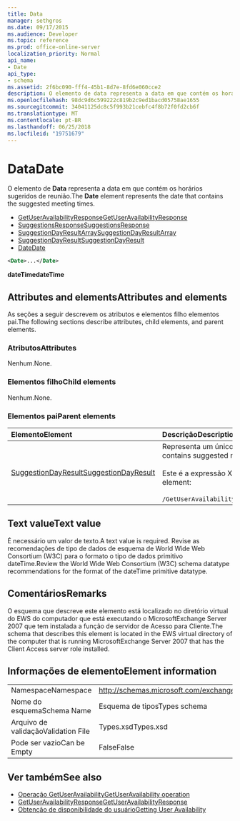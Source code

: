 ```yaml
---
title: Data
manager: sethgros
ms.date: 09/17/2015
ms.audience: Developer
ms.topic: reference
ms.prod: office-online-server
localization_priority: Normal
api_name:
- Date
api_type:
- schema
ms.assetid: 2f6bc090-fff4-45b1-8d7e-8fd6e060cce2
description: O elemento de data representa a data em que contém os horários sugeridos de reunião.
ms.openlocfilehash: 98dc9d6c599222c819b2c9ed1bacd05758ae1655
ms.sourcegitcommit: 34041125dc8c5f993b21cebfc4f8b72f0fd2cb6f
ms.translationtype: MT
ms.contentlocale: pt-BR
ms.lasthandoff: 06/25/2018
ms.locfileid: "19751679"
---
```

# <a name="date"></a><span data-ttu-id="d427a-103">Data</span><span class="sxs-lookup"><span data-stu-id="d427a-103">Date</span></span>

<span data-ttu-id="d427a-104">O elemento de **Data** representa a data em que contém os horários sugeridos de reunião.</span><span class="sxs-lookup"><span data-stu-id="d427a-104">The **Date** element represents the date that contains the suggested meeting times.</span></span> 
  
- [<span data-ttu-id="d427a-105">GetUserAvailabilityResponse</span><span class="sxs-lookup"><span data-stu-id="d427a-105">GetUserAvailabilityResponse</span></span>](getuseravailabilityresponse.md) 
- [<span data-ttu-id="d427a-106">SuggestionsResponse</span><span class="sxs-lookup"><span data-stu-id="d427a-106">SuggestionsResponse</span></span>](suggestionsresponse.md) 
- [<span data-ttu-id="d427a-107">SuggestionDayResultArray</span><span class="sxs-lookup"><span data-stu-id="d427a-107">SuggestionDayResultArray</span></span>](suggestiondayresultarray.md)  
- [<span data-ttu-id="d427a-108">SuggestionDayResult</span><span class="sxs-lookup"><span data-stu-id="d427a-108">SuggestionDayResult</span></span>](suggestiondayresult.md)  
- [<span data-ttu-id="d427a-109">Date</span><span class="sxs-lookup"><span data-stu-id="d427a-109">Date</span></span>](date.md)
  
```xml
<Date>...</Date>
```

<span data-ttu-id="d427a-110">**dateTime**</span><span class="sxs-lookup"><span data-stu-id="d427a-110">**dateTime**</span></span>

## <a name="attributes-and-elements"></a><span data-ttu-id="d427a-111">Attributes and elements</span><span class="sxs-lookup"><span data-stu-id="d427a-111">Attributes and elements</span></span>

<span data-ttu-id="d427a-112">As seções a seguir descrevem os atributos e elementos filho elementos pai.</span><span class="sxs-lookup"><span data-stu-id="d427a-112">The following sections describe attributes, child elements, and parent elements.</span></span>
  
### <a name="attributes"></a><span data-ttu-id="d427a-113">Atributos</span><span class="sxs-lookup"><span data-stu-id="d427a-113">Attributes</span></span>

<span data-ttu-id="d427a-114">Nenhum.</span><span class="sxs-lookup"><span data-stu-id="d427a-114">None.</span></span>
  
### <a name="child-elements"></a><span data-ttu-id="d427a-115">Elementos filho</span><span class="sxs-lookup"><span data-stu-id="d427a-115">Child elements</span></span>

<span data-ttu-id="d427a-116">Nenhum.</span><span class="sxs-lookup"><span data-stu-id="d427a-116">None.</span></span>
  
### <a name="parent-elements"></a><span data-ttu-id="d427a-117">Elementos pai</span><span class="sxs-lookup"><span data-stu-id="d427a-117">Parent elements</span></span>

|<span data-ttu-id="d427a-118">**Elemento**</span><span class="sxs-lookup"><span data-stu-id="d427a-118">**Element**</span></span>|<span data-ttu-id="d427a-119">**Descrição**</span><span class="sxs-lookup"><span data-stu-id="d427a-119">**Description**</span></span>|
|:-----|:-----|
|[<span data-ttu-id="d427a-120">SuggestionDayResult</span><span class="sxs-lookup"><span data-stu-id="d427a-120">SuggestionDayResult</span></span>](suggestiondayresult.md) <br/> |<span data-ttu-id="d427a-121">Representa um único dia que contém os horários de reunião sugeridas.</span><span class="sxs-lookup"><span data-stu-id="d427a-121">Represents a single day that contains suggested meeting times.</span></span>  <br/><br/><span data-ttu-id="d427a-122">Este é a expressão XPath 2.0 para esse elemento:</span><span class="sxs-lookup"><span data-stu-id="d427a-122">The following is the XPath 2.0 expression to this element:</span></span><br/><br/>  `/GetUserAvailabilityResponse/SuggestionsResponse/SuggestionDayResultArray/SuggestionDayResult[i]` <br/> |
   
## <a name="text-value"></a><span data-ttu-id="d427a-123">Text value</span><span class="sxs-lookup"><span data-stu-id="d427a-123">Text value</span></span>

<span data-ttu-id="d427a-124">É necessário um valor de texto.</span><span class="sxs-lookup"><span data-stu-id="d427a-124">A text value is required.</span></span> <span data-ttu-id="d427a-125">Revise as recomendações de tipo de dados de esquema de World Wide Web Consortium (W3C) para o formato o tipo de dados primitivo dateTime.</span><span class="sxs-lookup"><span data-stu-id="d427a-125">Review the World Wide Web Consortium (W3C) schema datatype recommendations for the format of the dateTime primitive datatype.</span></span>
  
## <a name="remarks"></a><span data-ttu-id="d427a-126">Comentários</span><span class="sxs-lookup"><span data-stu-id="d427a-126">Remarks</span></span>

<span data-ttu-id="d427a-127">O esquema que descreve este elemento está localizado no diretório virtual do EWS do computador que está executando o MicrosoftExchange Server 2007 que tem instalada a função de servidor de Acesso para Cliente.</span><span class="sxs-lookup"><span data-stu-id="d427a-127">The schema that describes this element is located in the EWS virtual directory of the computer that is running MicrosoftExchange Server 2007 that has the Client Access server role installed.</span></span>
  
## <a name="element-information"></a><span data-ttu-id="d427a-128">Informações de elemento</span><span class="sxs-lookup"><span data-stu-id="d427a-128">Element information</span></span>

|||
|:-----|:-----|
|<span data-ttu-id="d427a-129">Namespace</span><span class="sxs-lookup"><span data-stu-id="d427a-129">Namespace</span></span>  <br/> |http://schemas.microsoft.com/exchange/services/2006/types  <br/> |
|<span data-ttu-id="d427a-130">Nome do esquema</span><span class="sxs-lookup"><span data-stu-id="d427a-130">Schema Name</span></span>  <br/> |<span data-ttu-id="d427a-131">Esquema de tipos</span><span class="sxs-lookup"><span data-stu-id="d427a-131">Types schema</span></span>  <br/> |
|<span data-ttu-id="d427a-132">Arquivo de validação</span><span class="sxs-lookup"><span data-stu-id="d427a-132">Validation File</span></span>  <br/> |<span data-ttu-id="d427a-133">Types.xsd</span><span class="sxs-lookup"><span data-stu-id="d427a-133">Types.xsd</span></span>  <br/> |
|<span data-ttu-id="d427a-134">Pode ser vazio</span><span class="sxs-lookup"><span data-stu-id="d427a-134">Can be Empty</span></span>  <br/> |<span data-ttu-id="d427a-135">False</span><span class="sxs-lookup"><span data-stu-id="d427a-135">False</span></span>  <br/> |
   
## <a name="see-also"></a><span data-ttu-id="d427a-136">Ver também</span><span class="sxs-lookup"><span data-stu-id="d427a-136">See also</span></span>

- [<span data-ttu-id="d427a-137">Operação GetUserAvailability</span><span class="sxs-lookup"><span data-stu-id="d427a-137">GetUserAvailability operation</span></span>](getuseravailability-operation.md) 
- [<span data-ttu-id="d427a-138">GetUserAvailabilityResponse</span><span class="sxs-lookup"><span data-stu-id="d427a-138">GetUserAvailabilityResponse</span></span>](getuseravailabilityresponse.md)
- [<span data-ttu-id="d427a-139">Obtenção de disponibilidade do usuário</span><span class="sxs-lookup"><span data-stu-id="d427a-139">Getting User Availability</span></span>](http://msdn.microsoft.com/library/d4133fcb-9b0f-4e6b-aadf-a389da83516a%28Office.15%29.aspx)


